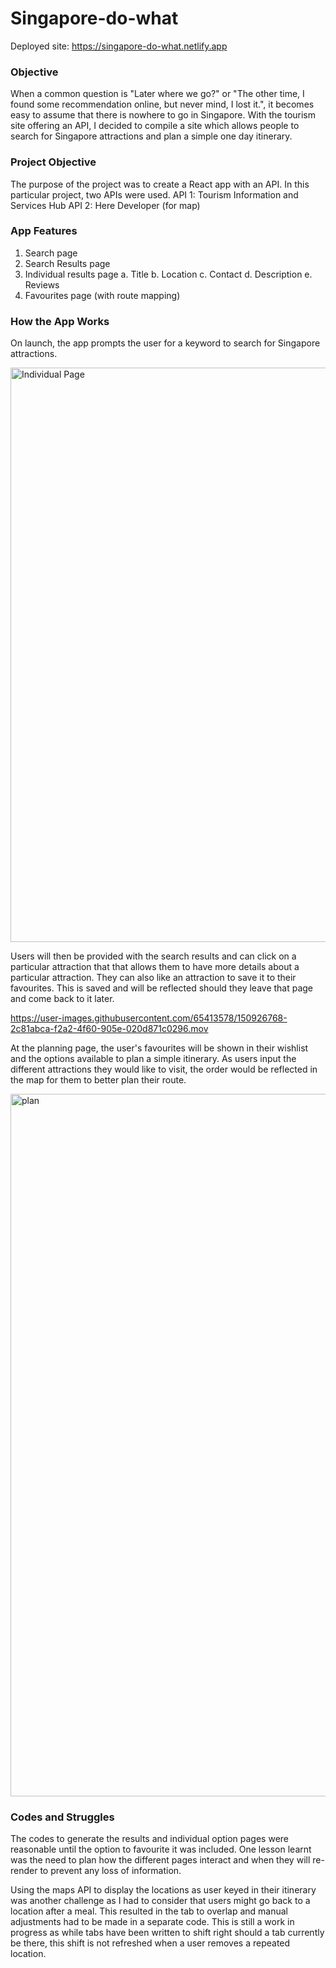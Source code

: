 # Singapore-do-what

Deployed site: https://singapore-do-what.netlify.app

### Objective
When a common question is "Later where we go?" or "The other time, I found some recommendation online, but never mind, I lost it.", it becomes easy to assume that there is nowhere to go in Singapore. With the tourism site offering an API, I decided to compile a site which allows people to search for Singapore attractions and plan a simple one day itinerary.

### Project Objective
The purpose of the project was to create a React app with an API. In this particular project, two APIs were used.
API 1: Tourism Information and Services Hub
API 2: Here Developer (for map)

### App Features
1. Search page
2. Search Results page
3. Individual results page
  a. Title
  b. Location
  c. Contact
  d. Description
  e. Reviews
4. Favourites page (with route mapping)

### How the App Works
On launch, the app prompts the user for a keyword to search for Singapore attractions.

<img width="919" alt="Individual Page" src="https://user-images.githubusercontent.com/65413578/150926035-9c3c2f64-6bf2-490d-a291-2ecb5a5c5c75.png">

Users will then be provided with the search results and can click on a particular attraction that that allows them to have more details about a particular attraction. They can also like an attraction to save it to their favourites. This is saved and will be reflected should they leave that page and come back to it later.

https://user-images.githubusercontent.com/65413578/150926768-2c81abca-f2a2-4f60-905e-020d871c0296.mov

At the planning page, the user's favourites will be shown in their wishlist and the options available to plan a simple itinerary. As users input the different attractions they would like to visit, the order would be reflected in the map for them to better plan their route.

<img width="1124" alt="plan" src="https://user-images.githubusercontent.com/65413578/150927007-5b7af692-a953-4dbd-9c5f-1a2daf7c17b5.png">

### Codes and Struggles
The codes to generate the results and individual option pages were reasonable until the option to favourite it was included. One lesson learnt was the need to plan how the different pages interact and when they will re-render to prevent any loss of information. 

Using the maps API to display the locations as user keyed in their itinerary was another challenge as I had to consider that users might go back to a location after a meal. This resulted in the tab to overlap and manual adjustments had to be made in a separate code. This is still a work in progress as while tabs have been written to shift right should a tab currently be there, this shift is not refreshed when a user removes a repeated location.
